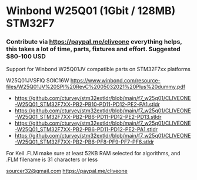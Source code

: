 # Winbond W25Q01 (1Gbit / 128MB) STM32F7
### Contribute via   https://paypal.me/cliveone  everything helps, this takes a lot of time, parts, fixtures and effort. Suggested $80-100 USD

Support for Winbond W25Q01JV compatible parts on STM32F7xx platforms

  W25Q01JVSFIQ SOIC16W
  https://www.winbond.com/resource-files/W25Q01JV%20SPI%20RevC%2005032021%20Plus%20dummy.pdf


  *  https://github.com/cturvey/stm32extldr/blob/main/f7_w25q01/CLIVEONE-W25Q01_STM32F7XX-PB2-PB10-PD11-PD12-PE2-PA1.stldr
  *  https://github.com/cturvey/stm32extldr/blob/main/f7_w25q01/CLIVEONE-W25Q01_STM32F7XX-PB2-PB6-PD11-PD12-PE2-PD13.stldr
  *  https://github.com/cturvey/stm32extldr/blob/main/f7_w25q01/CLIVEONE-W25Q01_STM32F7XX-PB2-PB6-PD11-PD12-PE2-PA1.stldr
  *  https://github.com/cturvey/stm32extldr/blob/main/f7_w25q01/CLIVEONE-W25Q01_STM32F7XX-PB2-PB6-PF8-PF9-PF7-PF6.stldr


For Keil .FLM make sure at least 52KB RAM selected for algorithms, and .FLM filename is 31 characters or less

 sourcer32@gmail.com
 https://paypal.me/cliveone

